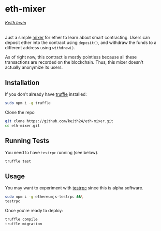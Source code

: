 # eth-mixer
###### [Keith Irwin](https://keithirwin.us/)

Just a simple [mixer](https://en.wikipedia.org/wiki/Cryptocurrency_tumbler) for ether to learn about smart contracting.  Users can deposit ether into the contract using `deposit()`, and withdraw the funds to a different address using `withdraw()`.  

As of right now, this contract is mostly pointless because all these transactions are recorded on the blockchain.  Thus, this mixer doesn't actually anonymize its users.  

## Installation

If you don't already have [truffle](https://github.com/trufflesuite/truffle) installed: 

```sh
sudo npm i -g truffle
```

Clone the repo
```sh
git clone https://github.com/keith24/eth-mixer.git
cd eth-mixer.git
```

## Running Tests

You need to have `testrpc` running (see below).  

```sh
truffle test
```

## Usage

You may want to experiment with [testrpc](https://github.com/ethereumjs/testrpc) since this is alpha software.  

```sh
sudo npm i -g ethereumjs-testrpc &&\
testrpc
```

Once you're ready to deploy: 

```sh
truffle compile
truffle migration
```
